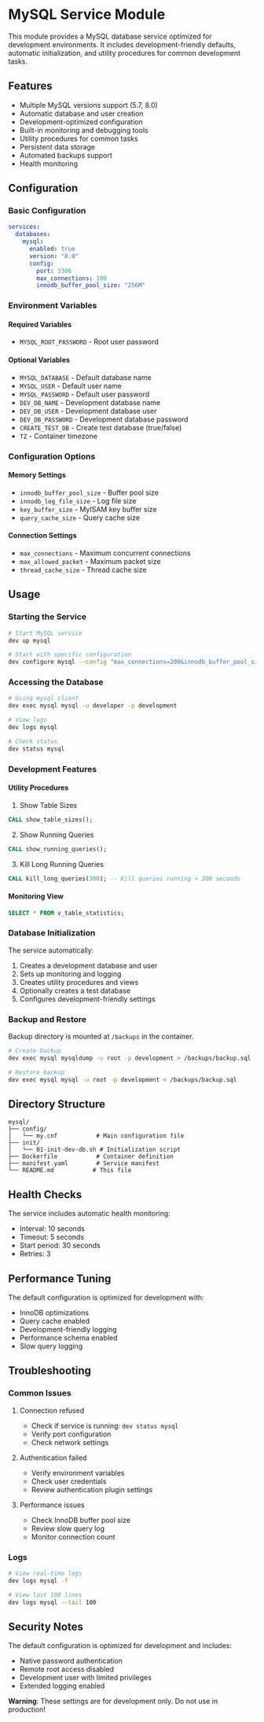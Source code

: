 # MySQL Service Module

This module provides a MySQL database service optimized for development environments. It includes development-friendly defaults, automatic initialization, and utility procedures for common development tasks.

## Features

- Multiple MySQL versions support (5.7, 8.0)
- Automatic database and user creation
- Development-optimized configuration
- Built-in monitoring and debugging tools
- Utility procedures for common tasks
- Persistent data storage
- Automated backups support
- Health monitoring

## Configuration

### Basic Configuration

```yaml
services:
  databases:
    mysql:
      enabled: true
      version: "8.0"
      config:
        port: 3306
        max_connections: 100
        innodb_buffer_pool_size: "256M"
```

### Environment Variables

#### Required Variables
- `MYSQL_ROOT_PASSWORD` - Root user password

#### Optional Variables
- `MYSQL_DATABASE` - Default database name
- `MYSQL_USER` - Default user name
- `MYSQL_PASSWORD` - Default user password
- `DEV_DB_NAME` - Development database name
- `DEV_DB_USER` - Development database user
- `DEV_DB_PASSWORD` - Development database password
- `CREATE_TEST_DB` - Create test database (true/false)
- `TZ` - Container timezone

### Configuration Options

#### Memory Settings
- `innodb_buffer_pool_size` - Buffer pool size
- `innodb_log_file_size` - Log file size
- `key_buffer_size` - MyISAM key buffer size
- `query_cache_size` - Query cache size

#### Connection Settings
- `max_connections` - Maximum concurrent connections
- `max_allowed_packet` - Maximum packet size
- `thread_cache_size` - Thread cache size

## Usage

### Starting the Service

```bash
# Start MySQL service
dev up mysql

# Start with specific configuration
dev configure mysql --config "max_connections=200&innodb_buffer_pool_size=512M"
```

### Accessing the Database

```bash
# Using mysql client
dev exec mysql mysql -u developer -p development

# View logs
dev logs mysql

# Check status
dev status mysql
```

### Development Features

#### Utility Procedures

1. Show Table Sizes
```sql
CALL show_table_sizes();
```

2. Show Running Queries
```sql
CALL show_running_queries();
```

3. Kill Long Running Queries
```sql
CALL kill_long_queries(300); -- Kill queries running > 300 seconds
```

#### Monitoring View

```sql
SELECT * FROM v_table_statistics;
```

### Database Initialization

The service automatically:
1. Creates a development database and user
2. Sets up monitoring and logging
3. Creates utility procedures and views
4. Optionally creates a test database
5. Configures development-friendly settings

### Backup and Restore

Backup directory is mounted at `/backups` in the container.

```bash
# Create backup
dev exec mysql mysqldump -u root -p development > /backups/backup.sql

# Restore backup
dev exec mysql mysql -u root -p development < /backups/backup.sql
```

## Directory Structure

```
mysql/
├── config/
│   └── my.cnf           # Main configuration file
├── init/
│   └── 01-init-dev-db.sh # Initialization script
├── Dockerfile           # Container definition
├── manifest.yaml        # Service manifest
└── README.md           # This file
```

## Health Checks

The service includes automatic health monitoring:
- Interval: 10 seconds
- Timeout: 5 seconds
- Start period: 30 seconds
- Retries: 3

## Performance Tuning

The default configuration is optimized for development with:
- InnoDB optimizations
- Query cache enabled
- Development-friendly logging
- Performance schema enabled
- Slow query logging

## Troubleshooting

### Common Issues

1. Connection refused
   - Check if service is running: `dev status mysql`
   - Verify port configuration
   - Check network settings

2. Authentication failed
   - Verify environment variables
   - Check user credentials
   - Review authentication plugin settings

3. Performance issues
   - Check InnoDB buffer pool size
   - Review slow query log
   - Monitor connection count

### Logs

```bash
# View real-time logs
dev logs mysql -f

# View last 100 lines
dev logs mysql --tail 100
```

## Security Notes

The default configuration is optimized for development and includes:
- Native password authentication
- Remote root access disabled
- Development user with limited privileges
- Extended logging enabled

**Warning**: These settings are for development only. Do not use in production!
